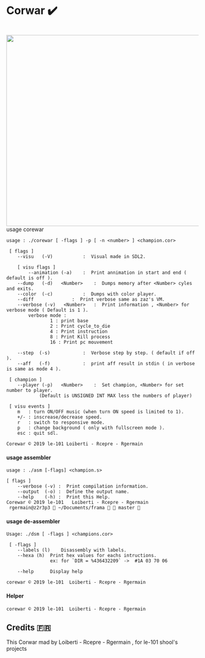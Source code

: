 # Corwar :heavy_check_mark:
<br />
<img src="https://i.imgur.com/ZkxLhCo.jpg" height="500" width="1300"

#### usage corewar
```
usage : ./corewar [ -flags ] -p [ -n <number> ] <champion.cor>

 [ flags ]
  	--visu	 (-V)			:  Visual made in SDL2.

	[ visu flags ]
		--animation (-a)	:  Print annimation in start and end ( default is off ).
	--dump	 (-d)   <Number>	:  Dumps memory after <Number> cyles and exits.
	--color	 (-c)			:  Dumps with color player.
	--diff				:  Print verbose same as zaz's VM.
  	--verbose (-v)   <Number>	:  Print information , <Number> for verbose mode ( Default is 1 ).
		verbose mode :
				1 : print base
				2 : Print cycle_to_die
				4 : Print instruction
				8 : Print Kill process
				16 : Print pc mouvement

	--step	(-s)			:  Verbose step by step. ( default if off ).
	--aff	(-f)			:  print aff result in stdin ( in verbose is same as mode 4 ).

 [ champion ]
	--player (-p)   <Number>	:  Set champion, <Number> for set number to player.
			(Default is UNSIGNED INT MAX less the numbers of player)

 [ visu events ]
	m   : turn ON/OFF music (when turn ON speed is limited to 1).
	+/- : inscrease/decrease speed.
	r   : switch to responsive mode.
	p   : change background ( only with fullscreen mode ).
	esc : quit sdl.

Corewar © 2019 le-101 Loiberti - Rcepre - Rgermain
```

#### usage assembler
```
usage : ./asm [-flags] <champion.s>

[ flags ]
	--verbose (-v) :  Print compilation information.
	--output  (-o) :  Define the output name.
	--help    (-h) :  Print this Help.
Corewar	© 2019 le-101   Loiberti - Rcepre - Rgermain
 rgermain@z2r3p3  ~/Documents/frama   master 
```

#### usage de-assembler
```
Usage: ./dsm [ -flags ] <champions.cor>

 [ -flags ]
	--labels (l)	Disassembly with labels.
	--hexa (h)	Print hex values for eachs intructions.
				ex: for `DIR = %436432209` ->  #1A 03 70 06

	--help		Display help

corewar © 2019 le-101  Loiberti - Rcepre - Rgermain
```

#### Helper
```
corewar © 2019 le-101  Loiberti - Rcepre - Rgermain
````

 
 ## Credits :fr:
 
 This Corwar mad by Loiberti - Rcepre - Rgermain , for le-101 shool's projects